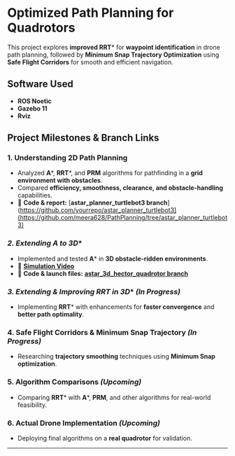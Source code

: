 # **Optimized Path Planning for Quadrotors**  

This project explores **improved RRT*** for **waypoint identification** in drone path planning, followed by **Minimum Snap Trajectory Optimization** using **Safe Flight Corridors** for smooth and efficient navigation.  

## **Software Used**  
- **ROS Noetic**  
- **Gazebo 11**  
- **Rviz**  

## **Project Milestones & Branch Links**  

### **1. Understanding 2D Path Planning**  
- Analyzed **A***, **RRT***, and **PRM** algorithms for pathfinding in a **grid environment with obstacles**.  
- Compared **efficiency, smoothness, clearance, and obstacle-handling** capabilities.  
- 📂 **Code & report:** [**astar_planner_turtlebot3 branch**](https://github.com/yourrepo/astar_planner_turtlebot3](https://github.com/meera628/PathPlanning/tree/astar_planner_turtlebot3)  

### **2. Extending A* to 3D**  
- Implemented and tested **A*** in **3D obstacle-ridden environments**.  
- 🎥 [**Simulation Video**](https://github.com/meera628/PathPlanning/blob/astar_3d_hector_quadrotor/drone_astar_ver1_compressed.mp4)  
- 📂 **Code & launch files:** [**astar_3d_hector_quadrotor branch**](https://github.com/meera628/PathPlanning/tree/astar_3d_hector_quadrotor)  

### **3. Extending & Improving RRT* in 3D** _(In Progress)_  
- Implementing **RRT*** with enhancements for **faster convergence** and **better path optimality**.   

### **4. Safe Flight Corridors & Minimum Snap Trajectory** _(In Progress)_  
- Researching **trajectory smoothing** techniques using **Minimum Snap optimization**.  

### **5. Algorithm Comparisons** _(Upcoming)_  
- Comparing **RRT*** with **A***, **PRM**, and other algorithms for real-world feasibility.  

### **6. Actual Drone Implementation** _(Upcoming)_  
- Deploying final algorithms on a **real quadrotor** for validation.  

---

